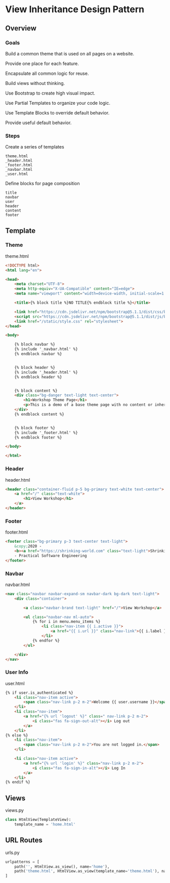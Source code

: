 # View Inheritance Design Pattern

## Overview

### Goals

Build a common theme that is used on all pages on a website.

Provide one place for each feature.

Encapsulate all common logic for reuse.

Build views without thinking.

Use Bootstrap to create high visual impact.

Use Partial Templates to organize your code logic.

Use Template Blocks to override default behavior.

Provide useful default behavior.


### Steps

Create a series of templates
    
    theme.html
    _header.html
    _footer.html
    _navbar.html
    _user.html

Define blocks for page composition

    title
    navbar
    user
    header
    content
    footer
    

## Template


### Theme

theme.html

```html
<!DOCTYPE html>
<html lang="en">

<head>
    <meta charset="UTF-8">
    <meta http-equiv="X-UA-Compatible" content="IE=edge">
    <meta name="viewport" content="width=device-width, initial-scale=1.0">

    <title>{% block title %}NO TITLE{% endblock title %}</title>

    <link href="https://cdn.jsdelivr.net/npm/bootstrap@5.1.1/dist/css/bootstrap.min.css" rel="stylesheet">
    <script src="https://cdn.jsdelivr.net/npm/bootstrap@5.1.1/dist/js/bootstrap.bundle.min.js"></script>
    <link href="/static/style.css" rel="stylesheet">
</head>

<body>

    {% block navbar %}
    {% include '_navbar.html' %}
    {% endblock navbar %}


    {% block header %}
    {% include '_header.html' %}
    {% endblock header %}


    {% block content %}
    <div class="bg-danger text-light text-center">
        <h1>Workshop Theme Page</h1>
        <p>This is a demo of a base theme page with no content or inheritance.</p>
    </div>
    {% endblock content %}


    {% block footer %}
    {% include '_footer.html' %}
    {% endblock footer %}

</body>

</html>
```
    

### Header

header.html

```html
<header class="container-fluid p-5 bg-primary text-white text-center">
    <a href="/" class="text-white">
        <h1>View Workshop</h1>
    </a>
</header>
```
    

### Footer

footer.html

```html
<footer class="bg-primary p-3 text-center text-light">
    &copy;2020 -
    <b><a href="https://shrinking-world.com" class="text-light">Shrinking World</a></b>
    - Practical Software Engineering
</footer>
```
    

### Navbar

navbar.html

```html
<nav class="navbar navbar-expand-sm navbar-dark bg-dark text-light">
    <div class="container">

        <a class="navbar-brand text-light" href="/">View Workshop</a>

        <ul class="navbar-nav ml-auto">
            {% for i in menu.menu_items %}
                <li class="nav-item {{ i.active }}">
                    <a href="{{ i.url }}" class="nav-link">{{ i.label }}</a>
                </li>
            {% endfor %}
        </ul>

    </div>
</nav>
```


### User Info

user.html

```html
{% if user.is_authenticated %}
    <li class="nav-item active">
        <span class="nav-link p-2 m-2">Welcome {{ user.username }}</span>
    </li>
    <li class="nav-item">
        <a href="{% url 'logout' %}" class=" nav-link p-2 m-2">
            <i class="fas fa-sign-out-alt"></i> Log out
        </a>
    </li>
{% else %}
    <li class="nav-item">
        <span class="nav-link p-2 m-2">You are not logged in.</span>
    </li>

    <li class="nav-item active">
        <a href="{% url 'login' %}" class="nav-link p-2 m-2">
            <i class="fas fa-sign-in-alt"></i> Log In
        </a>
    </li>
{% endif %}
```



## Views

views.py

```python
class HtmlView(TemplateView):
    template_name = 'home.html'
```

## URL Routes

urls.py

```python
urlpatterns = [
    path('', HtmlView.as_view(), name='home'),
    path('theme.html', HtmlView.as_view(template_name='theme.html'), name='theme'),
]

```

    